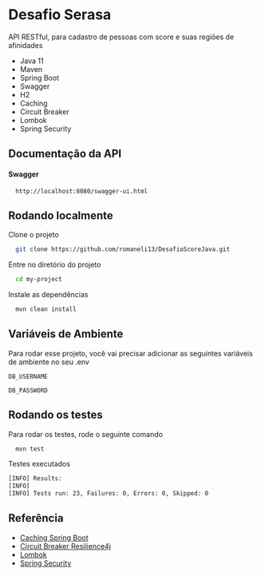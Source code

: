 
# Desafio Serasa

API RESTful, para cadastro de pessoas com score e suas regiões de afinidades

- Java 11
- Maven 
- Spring Boot
- Swagger
- H2
- Caching
- Circuit Breaker
- Lombok
- Spring Security


## Documentação da API

#### Swagger

```http
  http://localhost:8080/swagger-ui.html
```

## Rodando localmente

Clone o projeto

```bash
  git clone https://github.com/romaneli13/DesafioScoreJava.git
```

Entre no diretório do projeto

```bash
  cd my-project
```

Instale as dependências

```bash
  mvn clean install
```

## Variáveis de Ambiente

Para rodar esse projeto, você vai precisar adicionar as seguintes variáveis de ambiente no seu .env

`DB_USERNAME`

`DB_PASSWORD`


## Rodando os testes

Para rodar os testes, rode o seguinte comando

```bash
  mvn test
```

Testes executados

```bash
[INFO] Results:
[INFO]
[INFO] Tests run: 23, Failures: 0, Errors: 0, Skipped: 0
```

## Referência

 - [Caching Spring Boot](https://spring.io/guides/gs/caching/)
 - [Circuit Breaker Resilience4j](https://resilience4j.readme.io/docs/circuitbreaker)
 - [Lombok](https://projectlombok.org/features/)
 - [Spring Security](https://spring.io/projects/spring-security)

